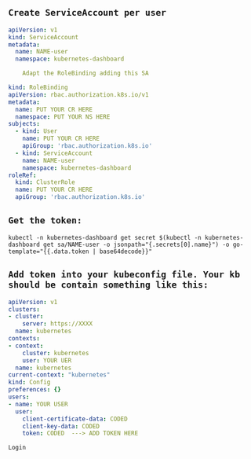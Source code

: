 ##  `Create ServiceAccount per user`

```yaml
apiVersion: v1
kind: ServiceAccount
metadata:
  name: NAME-user
  namespace: kubernetes-dashboard

    Adapt the RoleBinding adding this SA

kind: RoleBinding
apiVersion: rbac.authorization.k8s.io/v1
metadata:
  name: PUT YOUR CR HERE
  namespace: PUT YOUR NS HERE
subjects:
  - kind: User
    name: PUT YOUR CR HERE
    apiGroup: 'rbac.authorization.k8s.io'
  - kind: ServiceAccount
    name: NAME-user
    namespace: kubernetes-dashboard
roleRef:
  kind: ClusterRole
  name: PUT YOUR CR HERE
  apiGroup: 'rbac.authorization.k8s.io'
```

##   `Get the token:`

    kubectl -n kubernetes-dashboard get secret $(kubectl -n kubernetes-dashboard get sa/NAME-user -o jsonpath="{.secrets[0].name}") -o go-template="{{.data.token | base64decode}}"

## `Add token into your kubeconfig file. Your kb should be contain something like this:`

```yaml
apiVersion: v1
clusters:
- cluster:
    server: https://XXXX
  name: kubernetes
contexts:
- context:
    cluster: kubernetes
    user: YOUR UER
  name: kubernetes
current-context: "kubernetes"
kind: Config
preferences: {}
users:
- name: YOUR USER
  user:
    client-certificate-data: CODED
    client-key-data: CODED
    token: CODED  ---> ADD TOKEN HERE
```
    Login
